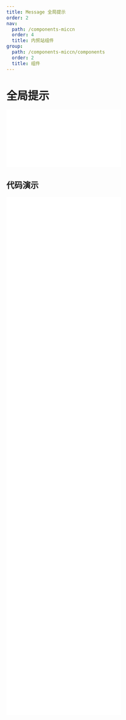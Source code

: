 ```yaml
---
title: Message 全局提示
order: 2
nav:
  path: /components-miccn
  order: 4
  title: 内贸站组件
group:
  path: /components-miccn/components
  order: 2
  title: 组件
---
```


# 全局提示

<div>
<embed src="@docs-common/message/index.md"></embed>
</div>
        
## 代码演示

<Row gutter=8>

  <Col span=12>
    
  <div class="code-box"><embed src="@abiz-rc-miccn/message/demo/info-message-miccn.md"></embed></div>
          
  <div class="code-box"><embed src="@abiz-rc-miccn/message/demo/duration-message-miccn.md"></embed></div>
          
  <div class="code-box"><embed src="@abiz-rc-miccn/message/demo/thenable-message-miccn.md"></embed></div>
          
  <div class="code-box"><embed src="@abiz-rc-miccn/message/demo/custom-style-message-miccn.md"></embed></div>
          
  </Col>
          
  <Col span=12>
    
  <div class="code-box"><embed src="@abiz-rc-miccn/message/demo/other-message-miccn.md"></embed></div>
          
  <div class="code-box"><embed src="@abiz-rc-miccn/message/demo/loading-message-miccn.md"></embed></div>
          
  <div class="code-box"><embed src="@abiz-rc-miccn/message/demo/update-message-miccn.md"></embed></div>
          
  <div class="code-box"><embed src="@abiz-rc-miccn/message/demo/hooks-message-miccn.md"></embed></div>
          
  </Col>
          
</Row>
        
<div><embed src="@docs-common/message/index-api.md"></embed><div>
